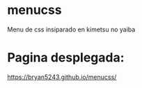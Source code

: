 # menucss
Menu de css insiparado en kimetsu no yaiba



# Pagina desplegada:
https://bryan5243.github.io/menucss/
